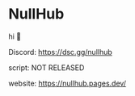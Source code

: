 # NullHub
hi 🦐


Discord: https://dsc.gg/nullhub


script:
NOT RELEASED

website:
https://nullhub.pages.dev/
